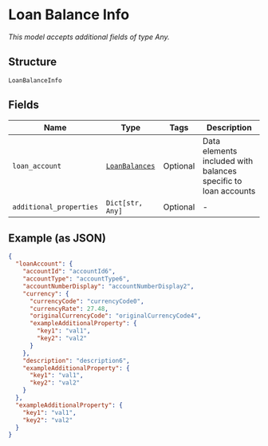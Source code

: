 
# Loan Balance Info

*This model accepts additional fields of type Any.*

## Structure

`LoanBalanceInfo`

## Fields

| Name | Type | Tags | Description |
|  --- | --- | --- | --- |
| `loan_account` | [`LoanBalances`](../../doc/models/loan-balances.md) | Optional | Data elements included with balances specific to loan accounts |
| `additional_properties` | `Dict[str, Any]` | Optional | - |

## Example (as JSON)

```json
{
  "loanAccount": {
    "accountId": "accountId6",
    "accountType": "accountType6",
    "accountNumberDisplay": "accountNumberDisplay2",
    "currency": {
      "currencyCode": "currencyCode0",
      "currencyRate": 27.48,
      "originalCurrencyCode": "originalCurrencyCode4",
      "exampleAdditionalProperty": {
        "key1": "val1",
        "key2": "val2"
      }
    },
    "description": "description6",
    "exampleAdditionalProperty": {
      "key1": "val1",
      "key2": "val2"
    }
  },
  "exampleAdditionalProperty": {
    "key1": "val1",
    "key2": "val2"
  }
}
```

